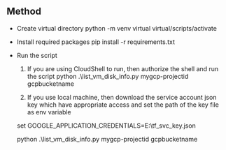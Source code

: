 Method
---------------

- Create virtual directory
    python -m venv virtual
    virtual/scripts/activate

- Install required packages
    pip install -r requirements.txt

- Run the script 
  1. If you are using CloudShell to run, then authorize the shell and run the script
  python .\list_vm_disk_info.py mygcp-projectid gcpbucketname

  2. If you use local machine, then download the service account json key which have appropriate access and set the path of the key file as env variable

  set GOOGLE_APPLICATION_CREDENTIALS=E:\\tf_svc_key.json
  
  python .\list_vm_disk_info.py mygcp-projectid gcpbucketname
